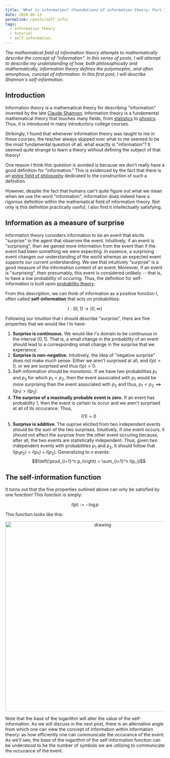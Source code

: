 ```yaml
---
title: 'What is information? (Foundations of information theory: Part 1)'
date: 2020-06-13
permalink: /posts/self_info/
tags:
  - information theory
  - tutorial
  - self-information
---
```


*The mathematical field of information theory attempts to mathematically describe the concept of "information". In this series of posts, I will attempt to describe my understanding of how, both philosophically and mathematically, information theory defines the polymorphic, and often amorphous, concept of information. In this first post, I will describe Shannon's self-information.*

Introduction
---------------

Information theory is a mathematical theory for describing "information" invented by the late [Claude Shannon](https://en.wikipedia.org/wiki/Claude_Shannon). Information theory is a fundamental mathematical theory that touches many fields, from [statistics](https://en.wikipedia.org/wiki/Fisher_information#Relation_to_relative_entropy) to [physics](https://en.wikipedia.org/wiki/Entropy#Information_theory). Thus, it is introduced in many introductory college courses. 

Strikingly, I found that whenever information theory was taught to me in these courses, the teacher always skipped over what to me seemed to be the most fundamental question of all: what exactly is "information"?  It seemed quite strange to learn a theory without defining the subject of that theory!

One reason I think this question is avoided is because we don't really have a good definition for "information." This is evidenced by the fact that there is an [entire field of philosophy](https://plato.stanford.edu/entries/information/) dedicated to the construction of such a definition.

However, despite the fact that humans can't quite figure out what we mean when we use the word "information", information does indeed have a rigorous definition within the mathematical field of information theory. Not only is this definition practically useful, I also find it intellectually satisfying.

Information as a measure of surprise
-----------------

Information theory considers information to be an event that elicits "surprise" in the agent that observes the event.  Intuitively, if an event is "surprising", then we gained more information from the event than if the event had been something we were expecting. In essence, a surprising event changes our understanding of the world whereas an expected event supports our current understanding. We see that intuitively “surprise” is a good measure of the information content of an event. Moreover, if an event is "surprising", then presumably, this event is considered unlikely -- that is, to have a low probability of occuring. Thus, the definition for self-information is built upon [probability theory](https://mbernste.github.io/posts/measure_theory_1/).

From this description, we can think of information as a positive function $I$, often called **self-information** that acts on probabilities:

$$I : [0,1] \rightarrow [0,\infty)$$

Following our intuition that $I$ should describe "surprise", there are five properties that we would like $I$ to have:
1. **Surprise is continuous.** We would like $I$'s domain to be continuous in the interval $[0,1]$. That is, a small change in the probability of an event should lead to a corresponding small change in the surprise that we experience.
2. **Surprise is non-negative.** Intuitively, the idea of "negative surprise" does not make much sense. Either we aren't surprised at all, and $I(p) = 0$, or we are surprised and thus $I(p) > 0$.
3. Self-information should be monotonic. If we have two probabilities $p_1$ and $p_2$ for which $p_1 < p_2$, then the event associated with $p_1$ would be more surprising than the event associated with $p_2$ and thus, $p_1 < p_2 \implies I(p_1) > I(p_2)$
4. **The surprise of a maximally probable event is zero.** If an event has probability 1, then the event is certain to occur and we aren't surprised at all of its occurance. Thus, 
 $$I(1) = 0$$
5. **Surprise is additive**. The suprise elicited from two independent events should be the sum of the two surprises. Intuitively, if one event occurs, it should not affect the surprise from the other event occuring because, after all, the two events are statistically independent. Thus, given two independent events with probabilities $p_1$ and $p_2$, it should follow that $I(p_1p_2) = I(p_1) + I(p_2)$. 
 Generalizing to $n$ events: 
 $$I\left(\prod_{i=1}^n p_i\right) = \sum_{i=1}^n I(p_i)$$

The self-information function
-----------------

It turns out that the five properties outlined above can only be satisfied by one function! This function is simply:

$$I(p) := -\log p$$

This function looks like this:

<center><img src="https://raw.githubusercontent.com/mbernste/mbernste.github.io/master/images/selfinfo.png" alt="drawing" width="600"/></center>


Note that the base of the logarithm will alter the value of the self-information.  As we will discuss in the next post, there is an alternative angle from which one can view the concept of information within information theory: as how efficiently one can communicate the occurance of the event.  As we'll see, the base of the logarithm of the self-information function can be understood to be the number of symbols we are utilizing to communicate the occurance of the event.

